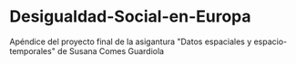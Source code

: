 # Desigualdad-Social-en-Europa
Apéndice del proyecto final de la asigantura "Datos espaciales y espacio-temporales" de Susana Comes Guardiola
